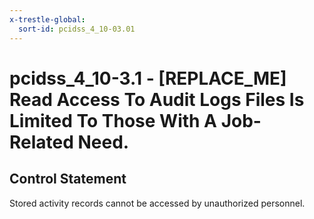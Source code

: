 ```yaml
---
x-trestle-global:
  sort-id: pcidss_4_10-03.01
---
```


# pcidss_4_10-3.1 - \[REPLACE_ME\] Read Access To Audit Logs Files Is Limited To Those With A Job-Related Need.

## Control Statement

Stored activity records cannot be accessed by unauthorized personnel.
